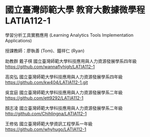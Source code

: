 # 國立臺灣師範大學 教育大數據微學程 LATIA112-1
學習分析工具實務應用 (Learning Analytics Tools Implementation Applications)

授課教師：廖執善 (Tom)、鐘祥仁 (Ryan)

助教群
戴子棋	國立臺灣師範大學科技應用與人力資源發展學系四年級 https://github.com/wannaflyhigh/LATIA112-1

高奕弘	國立臺灣師範大學科技應用與人力資源發展學系四年級 https://github.com/kw404/LATIA112-1.git

吳宜庭	國立臺灣師範大學科技應用與人力資源發展學系二年級 https://github.com/ett9292/LATIA112-1

顏志凌	國立臺灣師範大學科技應用與人力資源發展學系二年級 http://github.com/Chihlingna/LATIA112-1

王修佑	國立臺灣師範大學資訊工程學系一年級 https://github.com/whyhugo/LATIA112-1
